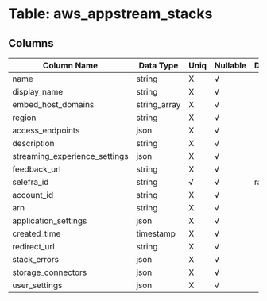 # Table: aws_appstream_stacks

## Columns 

|  Column Name   |  Data Type  | Uniq | Nullable | Description | 
|  ----  | ----  | ----  | ----  | ---- | 
| name | string | X | √ |  | 
| display_name | string | X | √ |  | 
| embed_host_domains | string_array | X | √ |  | 
| region | string | X | √ |  | 
| access_endpoints | json | X | √ |  | 
| description | string | X | √ |  | 
| streaming_experience_settings | json | X | √ |  | 
| feedback_url | string | X | √ |  | 
| selefra_id | string | √ | √ | random id | 
| account_id | string | X | √ |  | 
| arn | string | X | √ |  | 
| application_settings | json | X | √ |  | 
| created_time | timestamp | X | √ |  | 
| redirect_url | string | X | √ |  | 
| stack_errors | json | X | √ |  | 
| storage_connectors | json | X | √ |  | 
| user_settings | json | X | √ |  | 


